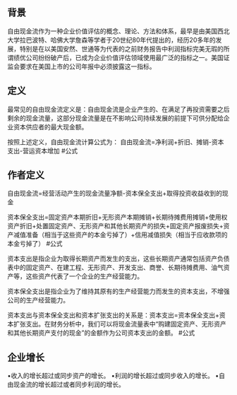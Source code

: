
## 背景

自由现金流作为一种企业价值评估的概念、理论、方法和体系，最早是由美国西北大学拉巴波特、哈佛大学詹森等学者于20世纪80年代提出的，经历20多年的发展，特别是在以美国安然、世通等为代表的之前财务报告中利润指标完美无瑕的所谓绩优公司纷纷破产后，已成为企业价值评估领域使用最广泛的指标之一。美国证监会要求在美国上市的公司年报中必须披露这一指标。

## 定义

最常见的自由现金流定义是：自由现金流是企业产生的、在满足了再投资需要之后剩余的现金流量，这部分现金流量是在不影响公司持续发展的前提下可供分配给企业资本供应者的最大现金额。

按照上述定义，自由现金流计算公式为：
自由现金流=净利润+折旧、摊销-资本支出-营运资本增加 #公式 


## 作者定义

自由现金流=经营活动产生的现金流量净额-资本保全支出+取得投资收益收到的现金

资本保全支出=固定资产本期折旧+无形资产本期摊销+长期待摊费用摊销+使用权资产折旧+处置固定资产、无形资产和其他长期资产的损失+固定资产报废损失+资产减值准备（相当于这些资产的本金亏掉了）+信用减值损失（相当于应收款项的本金亏掉了） #公式 

资本支出是指企业为取得长期资产而发生的支出，这些长期资产通常包括资产负债表中的固定资产、在建工程、无形资产、开发支出、商誉、长期待摊费用、油气资产等，这些资产代表了一个企业的生产经营能力。

资本保全支出是指企业为了维持其原有的生产经营能力而发生的资本支出，不增强公司的生产经营能力。

资本支出与资本保全支出和资本扩张支出的关系是：资本支出=资本保全支出+资本扩张支出。在财务分析中，我们可以将现金流量表中“购建固定资产、无形资产和其他长期资产支付的现金”的金额作为公司资本支出的金额。 #公式 

## 企业增长

•收入的增长超过或同步资产的增长。
•利润的增长超过或同步收入的增长。
•自由现金流的增长超过或者同步利润的增长。

